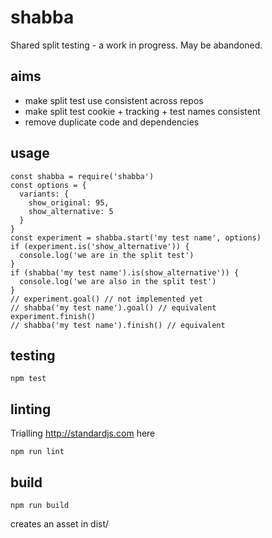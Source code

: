 # shabba

Shared split testing - a work in progress. May be abandoned.

## aims

- make split test use consistent across repos
- make split test cookie + tracking + test names consistent
- remove duplicate code and dependencies

## usage
```
const shabba = require('shabba')
const options = {
  variants: {
    show_original: 95,
    show_alternative: 5
  }
}
const experiment = shabba.start('my test name', options)
if (experiment.is('show_alternative')) {
  console.log('we are in the split test')
}
if (shabba('my test name').is(show_alternative')) {
  console.log('we are also in the split test')
}
// experiment.goal() // not implemented yet
// shabba('my test name').goal() // equivalent
experiment.finish()
// shabba('my test name').finish() // equivalent
```

## testing
```
npm test
```

## linting
Trialling http://standardjs.com here
```
npm run lint
```

## build
```
npm run build
```
creates an asset in dist/


